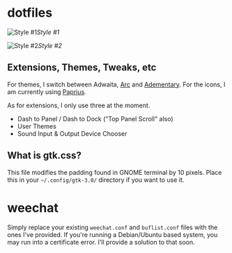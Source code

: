 # dotfiles

![Style #1](https://raw.githubusercontent.com/digiberk/dotfiles/master/screenshot.png)*Style #1*

![Style #2](https://raw.githubusercontent.com/digiberk/dotfiles/master/screenshot-alternate.png)*Style #2*
## Extensions, Themes, Tweaks, etc
For themes, I switch between Adwaita, [Arc](https://github.com/arc-design/arc-theme) and [Adementary](https://github.com/hrdwrrsk/adementary-theme). For the icons, I am currently using [Paprius](https://github.com/PapirusDevelopmentTeam/papirus-icon-theme).

As for extensions, I only use three at the moment.

* Dash to Panel / Dash to Dock ("Top Panel Scroll" also)
* User Themes
* Sound Input & Output Device Chooser


## What is gtk.css?

This file modifies the padding found in GNOME terminal by 10 pixels. Place this in your `~/.config/gtk-3.0/` directory if you want to use it.

# weechat
Simply replace your existing `weechat.conf` and `buflist.conf` files with the ones I've provided. If you're running a Debian/Ubuntu based system, you may run into a certificate error. I'll provide a solution to that soon.
